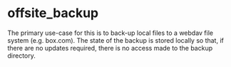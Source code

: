 offsite_backup
==============

The primary use-case for this is to back-up local files to a webdav file system (e.g. box.com). The state of the backup is stored locally so that, if there are no updates required, there is no access made to the backup directory.
